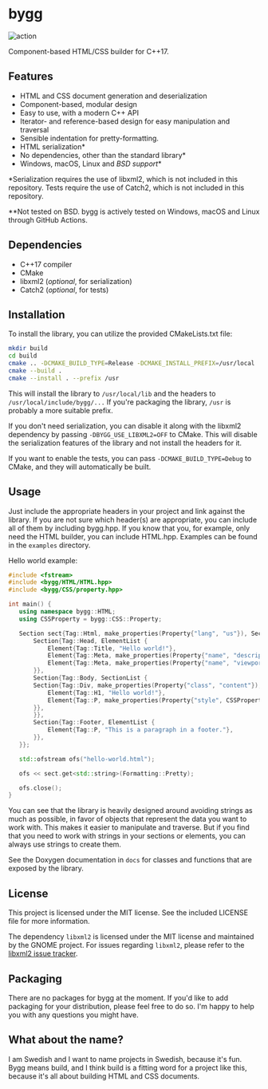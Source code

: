 # bygg

![action](https://github.com/jcbnilsson/bygg/actions/workflows/cmake-multi-platform.yml/badge.svg)

Component-based HTML/CSS builder for C++17.

## Features

- HTML and CSS document generation and deserialization
- Component-based, modular design
- Easy to use, with a modern C++ API
- Iterator- and reference-based design for easy manipulation and traversal
- Sensible indentation for pretty-formatting.
- HTML serialization*
- No dependencies, other than the standard library*
- Windows, macOS, Linux and *BSD support**

*Serialization requires the use of libxml2, which is not included in this repository.
Tests require the use of Catch2, which is not included in this repository.

**Not tested on BSD. bygg is actively tested on Windows, macOS and Linux through GitHub Actions.

## Dependencies

- C++17 compiler
- CMake
- libxml2 (*optional*, for serialization)
- Catch2 (*optional*, for tests)

## Installation

To install the library, you can utilize the provided CMakeLists.txt file:

```sh
mkdir build
cd build
cmake .. -DCMAKE_BUILD_TYPE=Release -DCMAKE_INSTALL_PREFIX=/usr/local
cmake --build .
cmake --install . --prefix /usr
```

This will install the library to `/usr/local/lib` and the headers to `/usr/local/include/bygg/...`
If you're packaging the library, `/usr` is probably a more suitable prefix.

If you don't need serialization, you can disable it along with the libxml2
dependency by passing `-DBYGG_USE_LIBXML2=OFF` to CMake. This will disable the
serialization features of the library and not install the headers for it.

If you want to enable the tests, you can pass `-DCMAKE_BUILD_TYPE=Debug` to 
CMake, and they will automatically be built.

## Usage

Just include the appropriate headers in your project and link against the library. 
If you are not sure which header(s) are appropriate, you can include all of them by 
including bygg.hpp. If you know that you, for example, only need the HTML builder,
you can include HTML.hpp. Examples can be found in the `examples` directory.

Hello world example:

```cpp
#include <fstream>
#include <bygg/HTML/HTML.hpp>
#include <bygg/CSS/property.hpp>

int main() {
   using namespace bygg::HTML;
   using CSSProperty = bygg::CSS::Property;

   Section sect{Tag::Html, make_properties(Property{"lang", "us"}), SectionList{
       Section{Tag::Head, ElementList {
           Element{Tag::Title, "Hello world!"},
           Element{Tag::Meta, make_properties(Property{"name", "description"}, Property{"content", "Hello world description!"})},
           Element{Tag::Meta, make_properties(Property{"name", "viewport"}, Property{"content", "width=device-width, initial-scale=1.0"})},
       }},
       Section{Tag::Body, SectionList {
       Section{Tag::Div, make_properties(Property{"class", "content"}), ElementList{
           Element{Tag::H1, "Hello world!"},
           Element{Tag::P, make_properties(Property{"style", CSSProperty("color", "red").get()}), "This is a red string of text."},
       }},
       }},
       Section{Tag::Footer, ElementList {
           Element{Tag::P, "This is a paragraph in a footer."},
       }},
   }};

   std::ofstream ofs("hello-world.html");

   ofs << sect.get<std::string>(Formatting::Pretty);

   ofs.close();
}
```

You can see that the library is heavily designed around avoiding strings as much as possible, in favor of
objects that represent the data you want to work with. This makes it easier to manipulate and traverse.
But if you find that you need to work with strings in your sections or elements, you can always use strings
to create them.

See the Doxygen documentation in `docs` for classes and functions that are exposed by the library.

## License

This project is licensed under the MIT license. See the included LICENSE file for more information.

The dependency `libxml2` is licensed under the MIT license and maintained by the GNOME project.
For issues regarding `libxml2`, please refer to the [libxml2 issue tracker](https://gitlab.gnome.org/GNOME/libxml2/-/issues).

## Packaging

There are no packages for bygg at the moment. If you'd like to add packaging for your distribution, 
please feel free to do so. I'm happy to help you with any questions you might have.

## What about the name?

I am Swedish and I want to name projects in Swedish, because it's fun. Bygg means build, and I think build is a fitting
word for a project like this, because it's all about building HTML and CSS documents.